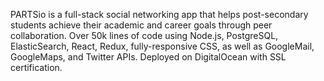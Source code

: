 PARTSio is a full-stack social networking app that helps post-secondary students achieve their academic and career goals through peer collaboration. Over 50k lines of code using Node.js, PostgreSQL, ElasticSearch, React, Redux, fully-responsive CSS, as well as GoogleMail, GoogleMaps, and Twitter APIs. Deployed on DigitalOcean with SSL certification.